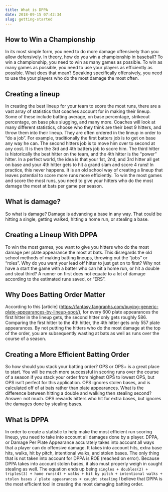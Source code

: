 ```yaml
---
title: What is DPPA
date: 2018-09-15 07:42:34
slug: getting-started
---
```


## How to Win a Championship

 In its most simple form, you need to do more damage offensively than you allow defensively.
In theory, how do you win a championship in baseball? To win a championship, you need to win as many games as possible. To win as many games as possible, you need to use your players as efficiently as possible. What does that mean? Speaking specifically offensively, you need to use the your players who do the most damage the most often.

## Creating a lineup

 In creating the best lineup for your team to score the most runs, there are a vast array of statistics that coaches account for in making their lineup. Some of these include batting average, on base percentage, strikeout percentage, on base plus slugging, and many more. Coaches will look at many different statistics, choose who they think are their best 9 hitters, and throw them into their lineup. They are often ordered in the lineup in order to “do a job”. For example, traditionally the first batters job is to get on base any way he can. The second hitters job is to move him over to second at any cost. It is then the 3rd and 4th batters job to score him. The third hitter is historically the best hitter on the team, and the 4th hitter is the “power” hitter. In a perfect world, the idea is that your 1st, 2nd, and 3rd hitter all get on base and your 4th hitter gets to hit a grand slam and score 4 runs! In practice, this never happens. It is an old school way of creating a lineup that leaves potential to score more runs more efficiently. To win the most games and score the most runs, you need to give your hitters who do the most damage the most at bats per game per season.

## What is damage?

So what is damage? Damage is advancing a base in any way. That could be hitting a single, getting walked, hitting a home run, or stealing a base. 

## Creating a Lineup With DPPA 

To win the most games, you want to give you hitters who do the most damage per plate appearance the most at bats. This disregards the old school methods of making batting lineups, throwing out the “jobs” or “roles”. Why do you want your lead off hitter to just get on to first? Why not have a start the game with a batter who can hit a home run, or hit a double and steal third? A runner on first does not equate to a lot of damage according to the estimated runs saved, or “ERS”. 

## Why Does Batting Order Matter 

According to this [article] (https://fantasy.fangraphs.com/buying-generic-plate-appearances-by-lineup-spot/), for every 600 plate appearances the first hitter in the lineup gets, the second hitter only gets roughly 586. Comparing the first hitter to the 4th hitter, the 4th hitter gets only 557 plate appearances. By not putting the hitters who do the most damage at the top of the order, you are subsequently wasting at bats as well as runs over the course of a season. 

## Creating a More Efficient Batting Order

So how should you stack your batting order? OPS or OPS+ is a great place to start. You will be much more successful in scoring runs over the course of a season if you stack your order from highest OPS to lowest OPS, but OPS isn’t perfect for this application. OPS ignores stolen bases, and is calculated off of at bats rather than plate appearances. What is the difference between hitting a double and walking then stealing second? Answer: not much. OPS rewards hitters who hit for extra bases, but ignores the damages done by stealing bases. 

## What is DPPA

In order to create a statistic to help make the most efficient run scoring lineup, you need to take into account all damages done by a player. DPPA, or Damage Per Plate Appearance accurately takes into account all ways that a player can do offensive damage. It takes into account hits, extra base hits, walks, hit by pitch, intentional walks, and stolen bases. The only thing that is not taken into account for DPPA is ROE (reached on error). Because DPPA takes into account stolen bases, it also must properly weigh in caught stealing as well. The equation ends up being ```singles + doubles(2) + triples(3) + home runs(4) + walks + hit by pitch + intentional walks + stolen bases / plate appearances + caught stealing``` I believe that DPPA is the most efficient tool in creating the most damaging batting order. 
